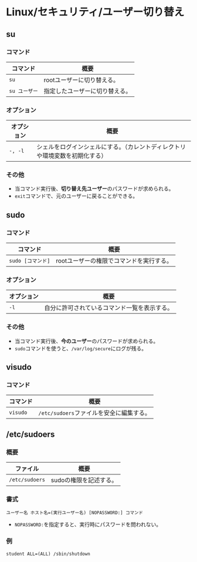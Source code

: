 # Linux/セキュリティ/ユーザー切り替え

## su

### コマンド

| コマンド      | 概要                           |
| ------------- | ------------------------------ |
| `su`          | rootユーザーに切り替える。     |
| `su ユーザー` | 指定したユーザーに切り替える。 |

### オプション

| オプション | 概要                                                         |
| ---------- | ------------------------------------------------------------ |
| `-, -l`    | シェルをログインシェルにする。（カレントディレクトリや環境変数を初期化する） |

### その他

- 当コマンド実行後、**切り替え先ユーザー**のパスワードが求められる。
- `exit`コマンドで、元のユーザーに戻ることができる。

## sudo

### コマンド

| コマンド          | 概要                                     |
| ----------------- | ---------------------------------------- |
| `sudo [コマンド]` | rootユーザーの権限でコマンドを実行する。 |

### オプション

| オプション | 概要                                         |
| ---------- | -------------------------------------------- |
| `-l`       | 自分に許可されているコマンド一覧を表示する。 |

### その他

- 当コマンド実行後、**今のユーザー**のパスワードが求められる。
- `sudo`コマンドを使うと、`/var/log/secure`にログが残る。

## visudo

### コマンド

| コマンド | 概要                                     |
| -------- | ---------------------------------------- |
| `visudo` | `/etc/sudoers`ファイルを安全に編集する。 |

## /etc/sudoers

### 概要

| ファイル       | 概要                   |
| -------------- | ---------------------- |
| `/etc/sudoers` | sudoの権限を記述する。 |

### 書式

```text
ユーザー名 ホスト名=(実行ユーザー名) [NOPASSWORD:] コマンド
```

- `NOPASSWORD:`を指定すると、実行時にパスワードを問われない。

### 例

```text
student ALL=(ALL) /sbin/shutdown
```
